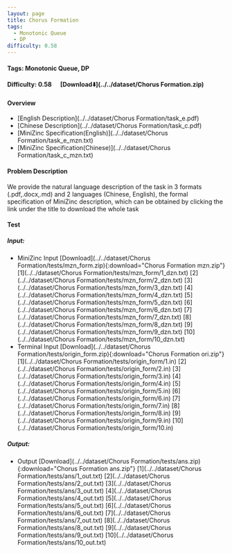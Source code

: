 ```yaml
---
layout: page
title: Chorus Formation
tags:
  - Monotonic Queue
  - DP
difficulty: 0.58
---
```


#### Tags: Monotonic Queue, DP
#### Difficulty: 0.58 &nbsp;&nbsp;&nbsp;&nbsp; [Download⬇️](../../dataset/Chorus Formation.zip)
#### Overview
- [English Description](../../dataset/Chorus Formation/task_e.pdf)
- [Chinese Description](../../dataset/Chorus Formation/task_c.pdf)
- [MiniZinc Specification(English)](../../dataset/Chorus Formation/task_e_mzn.txt)
- [MiniZinc Specification(Chinese)](../../dataset/Chorus Formation/task_c_mzn.txt)

#### Problem Description
We provide the natural language description of the task in 3 formats (.pdf,.docx,.md) and 2 languages (Chinese, English), the formal specification of MiniZinc description, which can be obtained by clicking the link under the title to download the whole task
#### Test
##### Input:
- MiniZinc Input [Download](../../dataset/Chorus Formation/tests/mzn_form.zip){:download="Chorus Formation mzn.zip"} [1](../../dataset/Chorus Formation/tests/mzn_form/1_dzn.txt) [2](../../dataset/Chorus Formation/tests/mzn_form/2_dzn.txt) [3](../../dataset/Chorus Formation/tests/mzn_form/3_dzn.txt) [4](../../dataset/Chorus Formation/tests/mzn_form/4_dzn.txt) [5](../../dataset/Chorus Formation/tests/mzn_form/5_dzn.txt) [6](../../dataset/Chorus Formation/tests/mzn_form/6_dzn.txt) [7](../../dataset/Chorus Formation/tests/mzn_form/7_dzn.txt) [8](../../dataset/Chorus Formation/tests/mzn_form/8_dzn.txt) [9](../../dataset/Chorus Formation/tests/mzn_form/9_dzn.txt) [10](../../dataset/Chorus Formation/tests/mzn_form/10_dzn.txt) 
- Terminal Input [Download](../../dataset/Chorus Formation/tests/origin_form.zip){:download="Chorus Formation ori.zip"} [1](../../dataset/Chorus Formation/tests/origin_form/1.in) [2](../../dataset/Chorus Formation/tests/origin_form/2.in) [3](../../dataset/Chorus Formation/tests/origin_form/3.in) [4](../../dataset/Chorus Formation/tests/origin_form/4.in) [5](../../dataset/Chorus Formation/tests/origin_form/5.in) [6](../../dataset/Chorus Formation/tests/origin_form/6.in) [7](../../dataset/Chorus Formation/tests/origin_form/7.in) [8](../../dataset/Chorus Formation/tests/origin_form/8.in) [9](../../dataset/Chorus Formation/tests/origin_form/9.in) [10](../../dataset/Chorus Formation/tests/origin_form/10.in) 

##### Output:
- Output [Download](../../dataset/Chorus Formation/tests/ans.zip){:download="Chorus Formation ans.zip"} [1](../../dataset/Chorus Formation/tests/ans/1_out.txt) [2](../../dataset/Chorus Formation/tests/ans/2_out.txt) [3](../../dataset/Chorus Formation/tests/ans/3_out.txt) [4](../../dataset/Chorus Formation/tests/ans/4_out.txt) [5](../../dataset/Chorus Formation/tests/ans/5_out.txt) [6](../../dataset/Chorus Formation/tests/ans/6_out.txt) [7](../../dataset/Chorus Formation/tests/ans/7_out.txt) [8](../../dataset/Chorus Formation/tests/ans/8_out.txt) [9](../../dataset/Chorus Formation/tests/ans/9_out.txt) [10](../../dataset/Chorus Formation/tests/ans/10_out.txt) 

